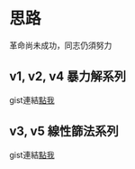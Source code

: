 # 思路
革命尚未成功，同志仍須努力

## v1, v2, v4 暴力解系列
gist連結[點我](https://gist.github.com/poflygogo/313e6ed4ceae7ef733d0fa7b78808228)

## v3, v5 線性篩法系列
gist連結[點我](google.com)
